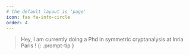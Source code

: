 ```yaml
---
# the default layout is 'page'
icon: fas fa-info-circle
order: 4
---
```


> Hey, I am currently doing a Phd in symmetric cryptanalysis at Inria Paris !
{: .prompt-tip }
